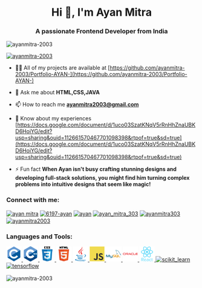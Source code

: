 <h1 align="center">Hi 👋, I'm Ayan Mitra</h1>
<h3 align="center">A passionate Frontend Developer from India</h3>

<p align="left"> <img src="https://komarev.com/ghpvc/?username=ayanmitra-2003&label=Profile%20views&color=0e75b6&style=flat" alt="ayanmitra-2003" /> </p>

<p align="left"> <a href="https://github.com/ryo-ma/github-profile-trophy"><img src="https://github-profile-trophy.vercel.app/?username=ayanmitra-2003" alt="ayanmitra-2003" /></a> </p>

- 👨‍💻 All of my projects are available at [https://github.com/ayanmitra-2003/Portfolio-AYAN-](https://github.com/ayanmitra-2003/Portfolio-AYAN-)

- 💬 Ask me about **HTML,CSS,JAVA**

- 📫 How to reach me **ayanmitra2003@gmail.com**

- 📄 Know about my experiences [https://docs.google.com/document/d/1uco03SzatKNqV5rRnHhZnaUBKD6HoiYG/edit?usp=sharing&ouid=112661570467701098398&rtpof=true&sd=true](https://docs.google.com/document/d/1uco03SzatKNqV5rRnHhZnaUBKD6HoiYG/edit?usp=sharing&ouid=112661570467701098398&rtpof=true&sd=true)

- ⚡ Fun fact **When Ayan isn't busy crafting stunning designs and developing full-stack solutions, you might find him turning complex problems into intuitive designs that seem like magic!**

<h3 align="left">Connect with me:</h3>
<p align="left">
<a href="https://linkedin.com/in/ayan mitra" target="blank"><img align="center" src="https://raw.githubusercontent.com/rahuldkjain/github-profile-readme-generator/master/src/images/icons/Social/linked-in-alt.svg" alt="ayan mitra" height="30" width="40" /></a>
<a href="https://kaggle.com/6197-ayan" target="blank"><img align="center" src="https://raw.githubusercontent.com/rahuldkjain/github-profile-readme-generator/master/src/images/icons/Social/kaggle.svg" alt="6197-ayan" height="30" width="40" /></a>
<a href="https://fb.com/ayan" target="blank"><img align="center" src="https://raw.githubusercontent.com/rahuldkjain/github-profile-readme-generator/master/src/images/icons/Social/facebook.svg" alt="ayan" height="30" width="40" /></a>
<a href="https://instagram.com/ayan_mitra_303" target="blank"><img align="center" src="https://raw.githubusercontent.com/rahuldkjain/github-profile-readme-generator/master/src/images/icons/Social/instagram.svg" alt="ayan_mitra_303" height="30" width="40" /></a>
<a href="https://www.hackerrank.com/ayanmitra303" target="blank"><img align="center" src="https://raw.githubusercontent.com/rahuldkjain/github-profile-readme-generator/master/src/images/icons/Social/hackerrank.svg" alt="ayanmitra303" height="30" width="40" /></a>
<a href="https://www.leetcode.com/ayanmitra2003" target="blank"><img align="center" src="https://raw.githubusercontent.com/rahuldkjain/github-profile-readme-generator/master/src/images/icons/Social/leet-code.svg" alt="ayanmitra2003" height="30" width="40" /></a>
</p>

<h3 align="left">Languages and Tools:</h3>
<p align="left"> <a href="https://www.cprogramming.com/" target="_blank" rel="noreferrer"> <img src="https://raw.githubusercontent.com/devicons/devicon/master/icons/c/c-original.svg" alt="c" width="40" height="40"/> </a> <a href="https://www.w3schools.com/cpp/" target="_blank" rel="noreferrer"> <img src="https://raw.githubusercontent.com/devicons/devicon/master/icons/cplusplus/cplusplus-original.svg" alt="cplusplus" width="40" height="40"/> </a> <a href="https://www.w3schools.com/css/" target="_blank" rel="noreferrer"> <img src="https://raw.githubusercontent.com/devicons/devicon/master/icons/css3/css3-original-wordmark.svg" alt="css3" width="40" height="40"/> </a> <a href="https://www.w3.org/html/" target="_blank" rel="noreferrer"> <img src="https://raw.githubusercontent.com/devicons/devicon/master/icons/html5/html5-original-wordmark.svg" alt="html5" width="40" height="40"/> </a> <a href="https://www.java.com" target="_blank" rel="noreferrer"> <img src="https://raw.githubusercontent.com/devicons/devicon/master/icons/java/java-original.svg" alt="java" width="40" height="40"/> </a> <a href="https://developer.mozilla.org/en-US/docs/Web/JavaScript" target="_blank" rel="noreferrer"> <img src="https://raw.githubusercontent.com/devicons/devicon/master/icons/javascript/javascript-original.svg" alt="javascript" width="40" height="40"/> </a> <a href="https://www.mysql.com/" target="_blank" rel="noreferrer"> <img src="https://raw.githubusercontent.com/devicons/devicon/master/icons/mysql/mysql-original-wordmark.svg" alt="mysql" width="40" height="40"/> </a> <a href="https://www.oracle.com/" target="_blank" rel="noreferrer"> <img src="https://raw.githubusercontent.com/devicons/devicon/master/icons/oracle/oracle-original.svg" alt="oracle" width="40" height="40"/> </a> <a href="https://reactjs.org/" target="_blank" rel="noreferrer"> <img src="https://raw.githubusercontent.com/devicons/devicon/master/icons/react/react-original-wordmark.svg" alt="react" width="40" height="40"/> </a> <a href="https://scikit-learn.org/" target="_blank" rel="noreferrer"> <img src="https://upload.wikimedia.org/wikipedia/commons/0/05/Scikit_learn_logo_small.svg" alt="scikit_learn" width="40" height="40"/> </a> <a href="https://www.tensorflow.org" target="_blank" rel="noreferrer"> <img src="https://www.vectorlogo.zone/logos/tensorflow/tensorflow-icon.svg" alt="tensorflow" width="40" height="40"/> </a> </p>

<p><img align="center" src="https://github-readme-stats.vercel.app/api/top-langs?username=ayanmitra-2003&show_icons=true&locale=en&layout=compact" alt="ayanmitra-2003" /></p>
